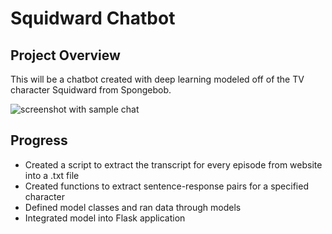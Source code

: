 # Squidward Chatbot

## Project Overview
This will be a chatbot created with deep learning modeled off of the TV character Squidward from Spongebob. 

<img src="https://github.com/hmsmith5/squidward-chatbot/blob/master/screenshot1.PNG?raw=true" alt="screenshot with sample chat">

## Progress
 - Created a script to extract the transcript for every episode from website into a .txt file
 - Created functions to extract sentence-response pairs for a specified character
 - Defined model classes and ran data through models
 - Integrated model into Flask application
